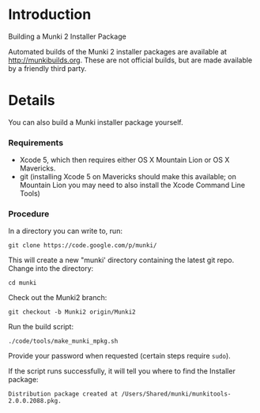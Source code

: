# Introduction #

Building a Munki 2 Installer Package

Automated builds of the Munki 2 installer packages are available at http://munkibuilds.org. These are not official builds, but are made available by a friendly third party.

# Details #

You can also build a Munki installer package yourself.

### Requirements ###

  * Xcode 5, which then requires either OS X Mountain Lion or OS X Mavericks.
  * git (installing Xcode 5 on Mavericks should make this available; on Mountain Lion you may need to also install the Xcode Command Line Tools)

### Procedure ###

In a directory you can write to, run:

`git clone https://code.google.com/p/munki/`

This will create a new "munki' directory containing the latest git repo. Change into the directory:

`cd munki`

Check out the Munki2 branch:

`git checkout -b Munki2 origin/Munki2`

Run the build script:

`./code/tools/make_munki_mpkg.sh`

Provide your password when requested (certain steps require `sudo`).

If the script runs successfully, it will tell you where to find the Installer package:

`Distribution package created at /Users/Shared/munki/munkitools-2.0.0.2088.pkg.`